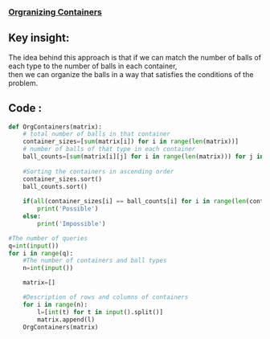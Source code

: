 ### [Orgranizing Containers](https://www.hackerrank.com/challenges/organizing-containers-of-balls/problem?isFullScreen=false)

## Key insight:
The idea behind this approach is that if we can match the number of balls of each type to the number of balls in each container,<br>
then we can organize the balls in a way that satisfies the conditions of the problem.<br>

## Code : 
```python
def OrgContainers(matrix):
    # total number of balls in that container
    container_sizes=[sum(matrix[i]) for i in range(len(matrix))] 
    # number of balls of that type in each container
    ball_counts=[sum(matrix[i][j] for i in range(len(matrix))) for j in range(len(matrix))] 
    
    #Sorting the containers in ascending order
    container_sizes.sort()
    ball_counts.sort()
    
    if(all(container_sizes[i] == ball_counts[i] for i in range(len(container_sizes)))):
        print('Possible')
    else:
        print('Impossible')

#The number of queries
q=int(input())
for i in range(q):
    #The number of containers and ball types
    n=int(input())

    matrix=[]

    #Description of rows and columns of containers
    for i in range(n):
        l=[int(t) for t in input().split()]
        matrix.append(l)
    OrgContainers(matrix)
```
